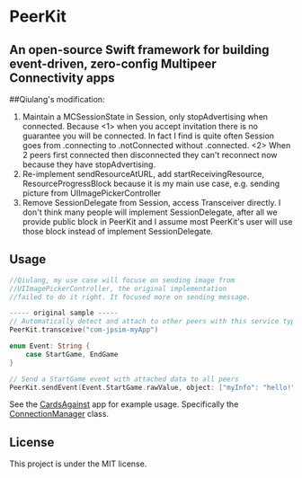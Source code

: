 # PeerKit

## An open-source Swift framework for building event-driven, zero-config Multipeer Connectivity apps

##Qiulang's modification:
1. Maintain a MCSessionState in Session, only stopAdvertising when connected. Because <1> when you accept invitation there is no guarantee you will be connected. In fact I find is quite often Session goes from .connecting to .notConnected without .connected. <2> When 2 peers first connected then disconnected they can't reconnect now because they have stopAdvertising.
2. Re-implement sendResourceAtURL, add startReceivingResource, ResourceProgressBlock because it is my main use case, e.g. sending picture from UIImagePickerController
3. Remove SessionDelegate from Session, access Transceiver directly. I don't think many people will implement SessionDelegate, after all we provide public block in PeerKit and I assume most PeerKit's user will use those block instead of implement SessionDelegate.

## Usage

```swift
//Qiulang, my use case will focuse on sending image from
//UIImagePickerController, the original implementation 
//failed to do it right. It focused more on sending message.

----- original sample -----
// Automatically detect and attach to other peers with this service type
PeerKit.transceive("com-jpsim-myApp")

enum Event: String {
    case StartGame, EndGame
}

// Send a StartGame event with attached data to all peers
PeerKit.sendEvent(Event.StartGame.rawValue, object: ["myInfo": "hello!"])
```

See the [CardsAgainst](https://github.com/jpsim/CardsAgainst) app for example usage. Specifically the [ConnectionManager](https://github.com/jpsim/CardsAgainst/blob/master/CardsAgainst/Controllers/ConnectionManager.swift) class.

## License

This project is under the MIT license.
